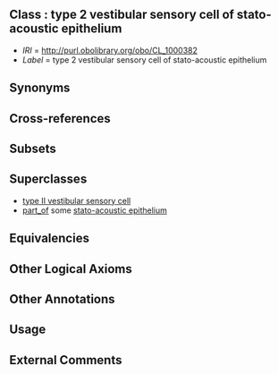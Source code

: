 
## Class : type 2 vestibular sensory cell of stato-acoustic epithelium

 * *IRI* = http://purl.obolibrary.org/obo/CL_1000382
 * *Label* = type 2 vestibular sensory cell of stato-acoustic epithelium

## Synonyms


## Cross-references


## Subsets


## Superclasses

 * [type II vestibular sensory cell](../../CL/69/CL_0002069.md)
 * [part_of](../../BFO/50/BFO_0000050.md) some [stato-acoustic epithelium](../../UBERON/69/UBERON_0009969.md)

## Equivalencies


## Other Logical Axioms


## Other Annotations


## Usage


## External Comments

